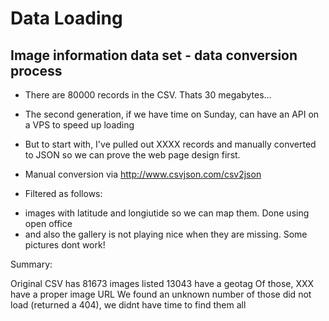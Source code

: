 # Data Loading

## Image information data set - data conversion process

* There are 80000 records in the CSV. Thats 30 megabytes...
* The second generation, if we have time on Sunday, can have an API on a VPS to speed up loading

* But to start with, I've pulled out XXXX records and manually converted to JSON so we can prove the web page design first.
* Manual conversion via http://www.csvjson.com/csv2json

* Filtered as follows:
- images with latitude and longiutide so we can map them. Done using open office
- and also the gallery is not playing nice when they are missing. Some pictures dont work!

Summary:

Original CSV has 81673 images listed
13043 have a geotag
Of those, XXX have a proper image URL
We found an unknown number of those did not load (returned a 404), we didnt have time to find them all



